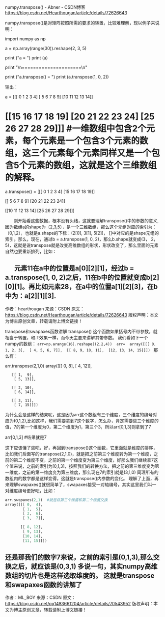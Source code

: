 numpy.transpose() - Abner - CSDN博客 https://blog.csdn.net/Hearthougan/article/details/72626643

numpy.transpose()是对矩阵按照所需的要求的转置，比较难理解，现以例子来说明：

import numpy as np
 
a = np.array(range(30)).reshape(2, 3, 5)
 
print ("a = ")
print (a)
 
print "\n=====================\n"
 
print ("a.transpose() = ")
print (a.transpose(1, 0, 2))


输出：

a = 
[[[ 0  1  2  3  4]
  [ 5  6  7  8  9]
  [10 11 12 13 14]]
 
 [[15 16 17 18 19]
  [20 21 22 23 24]
  [25 26 27 28 29]]]
#一维数组中包含2个元素，每个元素是一个包含3个元素的数组，这三个元素每个元素同样又是一个包含5个元素的数组，这就是这个三维数组的解释。
=====================
 
a.transpose() = 
[[[ 0  1  2  3  4]
  [15 16 17 18 19]]
 
 [[ 5  6  7  8  9]
  [20 21 22 23 24]]
 
 [[10 11 12 13 14]
  [25 26 27 28 29]]]


       刚开始看这些数据，根本没有头绪，这就要理解transpose()中的参数的意义,因为数组a的shape为（2,3,5），是一个三维数组，那么这个元组对应的索引为：（0,1,2），也就是a.shape的下标：(2[0], 3[1], 5[2])， []中对应的是shape元组的索引。那么，现在，通过b = a.transpose(1, 0, 2)，那么b.shape就变成(3， 2， 5)，这就是说transpose就是改变高维数组的形状，形状改变了，那么里面的元素自然也要重新排列，比如：

      元素11在a中的位置是a[0][2][1]，经过b = a.transpose(1, 0, 2)之后，11在b中的位置就变成b[2][0][1]。再比如元素28，在a中的位置a[1][2][3]，在b中为：a[2][1][3].
--------------------- 
作者：hearthougan 
来源：CSDN 
原文：https://blog.csdn.net/Hearthougan/article/details/72626643 
版权声明：本文为博主原创文章，转载请附上博文链接！

transpose和swapaxes函数讲解
transpose() 
这个函数如果括号内不带参数，就相当于转置，和.T效果一样，而今天主要来讲解其带参数。 
我们看如下一个numpy的数组： 
`arr=np.arange(16).reshape((2,2,4)) 
arr= 
array([[[ 0, 1, 2, 3], 
[ 4, 5, 6, 7]], 
[[ 8, 9, 10, 11], 
[12, 13, 14, 15]]])
` 
那么有：

arr.transpose(2,1,0)
array([[[ 0,  8],
        [ 4, 12]],

       [[ 1,  9],
        [ 5, 13]],

       [[ 2, 10],
        [ 6, 14]],

       [[ 3, 11],
        [ 7, 15]]])

为什么会是这样的结果呢，这是因为arr这个数组有三个维度，三个维度的编号对应为(0,1,2),比如这样，我们需要拿到7这个数字，怎么办，肯定需要些三个维度的值，7的第一个维度为0，第二个维度为1，第三个3，所以arr[0,1,3]则拿到了7

arr[0,1,3]  #结果就是7

这下应该懂了些吧，好，再回到transpose()这个函数，它里面就是维度的排序，比如我们后面写的transpose(2,1,0)，就是把之前第三个维度转为第一个维度，之前的第二个维度不变，之前的第一个维度变为第三个维度，好那么我们继续拿7这个值来说，之前的索引为[0,1,3]，按照我们的转换方法，把之前的第三维度变为第一维度，之前的第一维度变为第三维度，那么现在7的索引就是(3,1,0) 
同理所有的数组内的数字都是这样变得，这就是transpose()内参数的变化。 
理解了上面，再来理解swapaxes()就很简单了，swapaxes接受一对轴编号，其实这里我们叫一对维度编号更好吧，比如：

```py
arr.swapaxes(2,1)  #就是将第三个维度和第二个维度交换
array([[[ 0,  4],
        [ 1,  5],
        [ 2,  6],
        [ 3,  7]],

       [[ 8, 12],
        [ 9, 13],
        [10, 14],
        [11, 15]]])
```

还是那我们的数字7来说，之前的索引是(0,1,3),那么交换之后，就应该是(0,3,1) 
多说一句，其实numpy高维数组的切片也是这样选取维度的。 
这就是transpose和swapaxes函数的讲解了
--------------------- 
作者：ML_BOY 
来源：CSDN 
原文：https://blog.csdn.net/qq1483661204/article/details/70543952 
版权声明：本文为博主原创文章，转载请附上博文链接！
